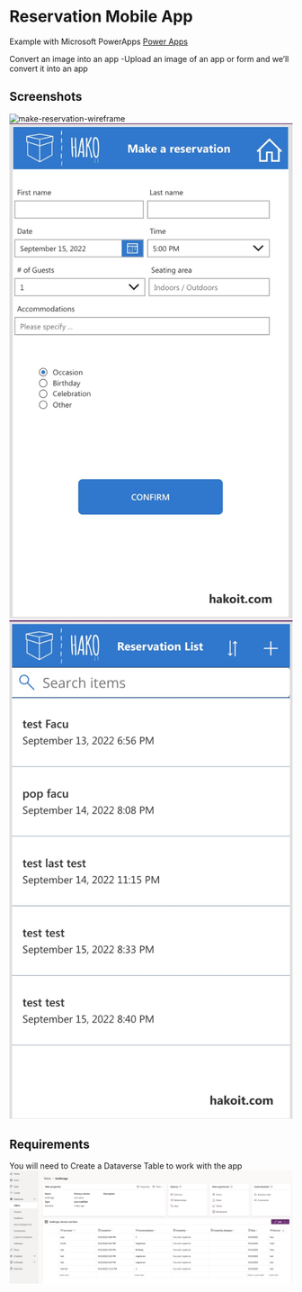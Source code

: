 # Reservation Mobile App

Example with Microsoft PowerApps [Power Apps](https://powerapps.microsoft.com/)

Convert an image into an app
-Upload an image of an app or form and we’ll convert it into an app

## Screenshots
![make-reservation-wireframe](images/images/01-make-reservation-wireframe.jpg "make-reservation-wireframe")
![02-add-new-reservation](images/02-add-new-reservation.jpg "02-add-new-reservation")
![03-reservation-list](images/03-reservation-list.jpg "03-reservation-list")

## Requirements
You will need to Create a Dataverse Table to work with the app
![Dataverse-table](images/04-dataverse-table.jpg "04-dataverse-table")
